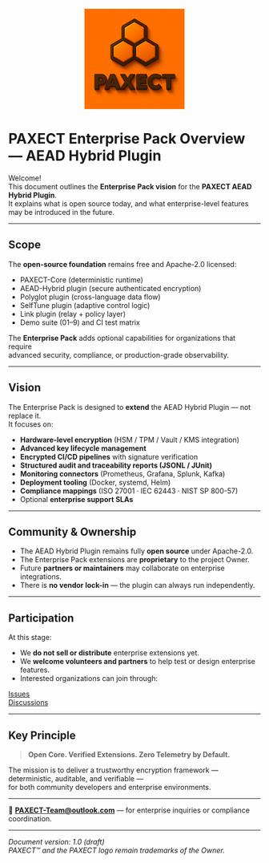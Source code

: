 <p align="center">
  <img src="ChatGPT%20Image%202%20okt%202025%2C%2022_33_51.png" alt="PAXECT logo" width="200"/>
</p>

# PAXECT Enterprise Pack Overview — AEAD Hybrid Plugin

Welcome!  
This document outlines the **Enterprise Pack vision** for the **PAXECT AEAD Hybrid Plugin**.  
It explains what is open source today, and what enterprise-level features may be introduced in the future.

---

## Scope

The **open-source foundation** remains free and Apache-2.0 licensed:

- PAXECT-Core (deterministic runtime)  
- AEAD-Hybrid plugin (secure authenticated encryption)  
- Polyglot plugin (cross-language data flow)  
- SelfTune plugin (adaptive control logic)  
- Link plugin (relay + policy layer)  
- Demo suite (01–9) and CI test matrix  

The **Enterprise Pack** adds optional capabilities for organizations that require  
advanced security, compliance, or production-grade observability.

---

## Vision

The Enterprise Pack is designed to **extend** the AEAD Hybrid Plugin — not replace it.  
It focuses on:

- **Hardware-level encryption** (HSM / TPM / Vault / KMS integration)  
- **Advanced key lifecycle management**  
- **Encrypted CI/CD pipelines** with signature verification  
- **Structured audit and traceability reports (JSONL / JUnit)**  
- **Monitoring connectors** (Prometheus, Grafana, Splunk, Kafka)  
- **Deployment tooling** (Docker, systemd, Helm)  
- **Compliance mappings** (ISO 27001 · IEC 62443 · NIST SP 800-57)  
- Optional **enterprise support SLAs**

---

## Community & Ownership

- The AEAD Hybrid Plugin remains fully **open source** under Apache-2.0.  
- The Enterprise Pack extensions are **proprietary** to the project Owner.  
- Future **partners or maintainers** may collaborate on enterprise integrations.  
- There is **no vendor lock-in** — the plugin can always run independently.

---

## Participation

At this stage:
- We **do not sell or distribute** enterprise extensions yet.  
- We **welcome volunteers and partners** to help test or design enterprise features.  
- Interested organizations can join through:

[Issues](https://github.com/PAXECT-Interface/paxect-aead-hybrid-plugin/issues)  
[Discussions](https://github.com/PAXECT-Interface/paxect-aead-hybrid-plugin/discussions)

---

## Key Principle

> **Open Core. Verified Extensions. Zero Telemetry by Default.**

The mission is to deliver a trustworthy encryption framework — deterministic, auditable, and verifiable —  
for both community developers and enterprise environments.

---

📧 **PAXECT-Team@outlook.com** — for enterprise inquiries or compliance coordination.

---

*Document version: 1.0 (draft)*  
*PAXECT™ and the PAXECT logo remain trademarks of the Owner.*

